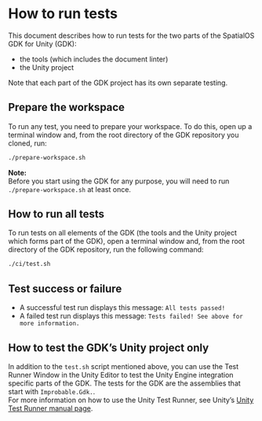 # How to run tests

This document describes how to run tests for the two parts of the SpatialOS GDK for Unity (GDK):
* the tools (which includes the document linter)
* the Unity project

Note that each part of the GDK project has its own separate testing.

## Prepare the workspace
To run any test, you need to prepare your workspace. To do this, open up a terminal window and, from the root directory of the GDK repository you cloned, run:

```bash
./prepare-workspace.sh
```


**Note:**<br/>
Before you start using the GDK for any purpose, you will need to run `./prepare-workspace.sh` at least once.

## How to run all tests
To run tests on all elements of the GDK (the tools and the Unity project which forms part of the GDK), open a terminal window and, from the root directory of the GDK repository, run the following command:

```bash
./ci/test.sh
```

## Test success or failure
* A successful test run displays this message: `All tests passed!`
* A failed test run displays this message: `Tests failed! See above for more information.`

## How to test the GDK’s Unity project only

In addition to the `test.sh` script mentioned above, you can use the Test Runner Window in the Unity Editor to test the Unity Engine integration specific parts of the GDK.
The tests for the GDK are the assemblies that start with `Improbable.Gdk.`.<br>
For more information on how to use the Unity Test Runner, see Unity’s [Unity Test Runner manual page](https://docs.unity3d.com/Manual/testing-editortestsrunner.html).

[//]: # (Editorial review status: Full review 2018-07-13)
